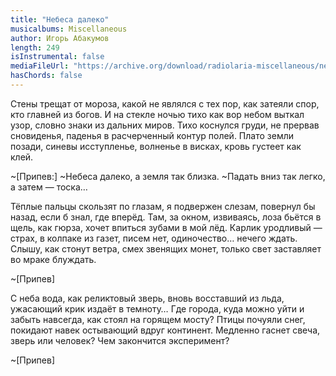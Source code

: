 ```yaml
---
title: "Небеса далеко"
musicalbums: Miscellaneous
author: Игорь Абакумов
length: 249
isInstrumental: false
mediaFileUrl: "https://archive.org/download/radiolaria-miscellaneous/nebesa_daleko.mp3"
hasChords: false
---
```


Стены трещат от мороза, какой не являлся с тех пор, как затеяли спор, кто главней из богов.
И на стекле ночью тихо как вор небом выткал узор, словно знаки из дальних миров.
Тихо коснулся груди, не прервав сновиденья, паденья в расчерченный контур полей.
Плато земли позади, синевы исступленье, волненье в висках, кровь густеет как клей.

~[Припев:]
~Небеса далеко, а земля так близка.
~Падать вниз так легко, а затем — тоска…

Тёплые пальцы скользят по глазам, я подвержен слезам, повернул бы назад, если б знал, где вперёд.
Там, за окном, извиваясь, лоза бьётся в щель, как гюрза, хочет впиться зубами в мой лёд.
Карлик уродливый — страх, в колпаке из газет, писем нет, одиночество… нечего ждать.
Слышу, как стонут ветра, смех звенящих монет, только свет заставляет во мраке блуждать.

~[Припев]

С неба вода, как реликтовый зверь, вновь восставший из льда, ужасающий крик издаёт в темноту…
Где города, куда можно уйти и забыть навсегда, как стоял на горящем мосту?
Птицы почуяли снег, покидают навек остывающий вдруг континент.
Медленно гаснет свеча, зверь или человек? Чем закончится эксперимент?

~[Припев]

